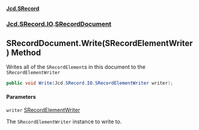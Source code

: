 #### [Jcd.SRecord](index.md 'index')
### [Jcd.SRecord.IO](Jcd.SRecord.IO.md 'Jcd.SRecord.IO').[SRecordDocument](Jcd.SRecord.IO.SRecordDocument.md 'Jcd.SRecord.IO.SRecordDocument')

## SRecordDocument.Write(SRecordElementWriter) Method

Writes all of the `SRecordElement`s in this document to the  
`SRecordElementWriter`

```csharp
public void Write(Jcd.SRecord.IO.SRecordElementWriter writer);
```
#### Parameters

<a name='Jcd.SRecord.IO.SRecordDocument.Write(Jcd.SRecord.IO.SRecordElementWriter).writer'></a>

`writer` [SRecordElementWriter](Jcd.SRecord.IO.SRecordElementWriter.md 'Jcd.SRecord.IO.SRecordElementWriter')

The `SRecordElementWriter` instance to write to.